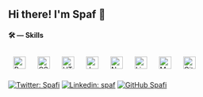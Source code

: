 <h2>Hi there! I'm Spaf 👋</h2>

<!--
**Spafi/Spafi** is a ✨ _special_ ✨ repository because its `README.md` (this file) appears on your GitHub profile.

Here are some ideas to get you started:

- 🔭 I’m currently working on ...
- 🌱 I’m currently learning ...
- 👯 I’m looking to collaborate on ...
- 🤔 I’m looking for help with ...
- 💬 Ask me about ...
- 📫 How to reach me: ...
- 😄 Pronouns: ...
- ⚡ Fun fact: ...
-->


#### 🛠 — Skills
 
<div align="">  
<img style="margin: 10px" src="https://devicons.github.io/devicon/devicon.git/icons/bootstrap/bootstrap-plain.svg" alt="Bootstrap" height="25" />  
<img style="margin: 10px" src="https://devicons.github.io/devicon/devicon.git/icons/css3/css3-original-wordmark.svg" alt="CSS3" height="25" />  
<img style="margin: 10px" src="https://devicons.github.io/devicon/devicon.git/icons/html5/html5-original-wordmark.svg" alt="HTML5" height="25" />  
<img style="margin: 10px" src="https://devicons.github.io/devicon/devicon.git/icons/javascript/javascript-original.svg" alt="JavaScript" height="25" />  
<img style="margin: 10px" src="https://devicons.github.io/devicon/devicon.git/icons/nodejs/nodejs-original-wordmark.svg" alt="Node.js" height="25" />  
<img style="margin: 10px" src="https://devicons.github.io/devicon/devicon.git/icons/linux/linux-original.svg" alt="Linux" height="25" />  
<img style="margin: 10px" src="https://devicons.github.io/devicon/devicon.git/icons/postgresql/postgresql-original-wordmark.svg" alt="MySQL" height="25" />  
<img style="margin: 10px" src="https://www.vectorlogo.zone/logos/git-scm/git-scm-icon.svg" alt="Git" height="25" />  
</div>  


[![Twitter: Spafi](https://img.shields.io/twitter/follow/CristianSpafiu?style=social)](https://twitter.com/CristianSpafiu)
[![Linkedin: spaf](https://img.shields.io/badge/-spaf-blue?style=flat-square&logo=Linkedin&logoColor=white&link=https://www.linkedin.com/in/spaf/)](https://www.linkedin.com/in/spaf/)
[![GitHub Spafi](https://img.shields.io/github/followers/spafi?label=follow&style=social)](https://github.com/Spafi)
